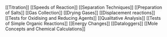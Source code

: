 [[Titration]]
[[Speeds of Reaction]]
[[Separation Techniques]]
[[Preparation of Salts]]
[[Gas Collection]]
[[Drying Gases]]
[[Displacement reactions]]
[[Tests for Oxidising and Reducing Agents]]
[[Qualitative Analysis]]
[[Tests of Simple Organic Reactions]]
[[Energy Changes]]
[[Dataloggers]]
[[Mole Concepts and Chemical Calculations]]